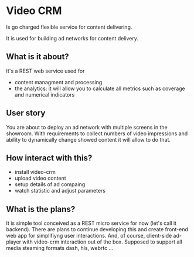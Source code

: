# Video CRM 

Is go charged flexible service for content delivering. 

It is used for building ad networks for content delivery.

## What is it about?

It's a REST web service used for 
 - content managment and processing 
 - the analytics: it will allow you to calculate all metrics such as coverage and numerical indicators

## User story

You are about to deploy an ad network with multiple screens in the showroom. With requirements to collect numbers of video impressions and ability to dynamically change showed content it will allow to do that.

## How interact with this? 

 - install video-crm
 - upload video content
 - setup details of ad compaing
 - watch statistic and adjust parameters
 
## What is the plans?
It is simple tool conceived as a REST micro service for now (let's call it backend). There are plans to continue developing this and create front-end web app for simplifiyng user interactions. And, of course, client-side ad-player with video-crm interaction out of the box.
Supposed to support all media steaming formats dash, hls, webrtc ... 